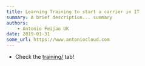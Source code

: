 ```yaml
---
title: Learning Training to start a carrier in IT
summary: A brief description... summary
authors:
    - Antonio Feijao UK
date: 2019-01-31
some_url: https://www.antoniocloud.com
---
```


* Check the [training/](/training/) tab!
